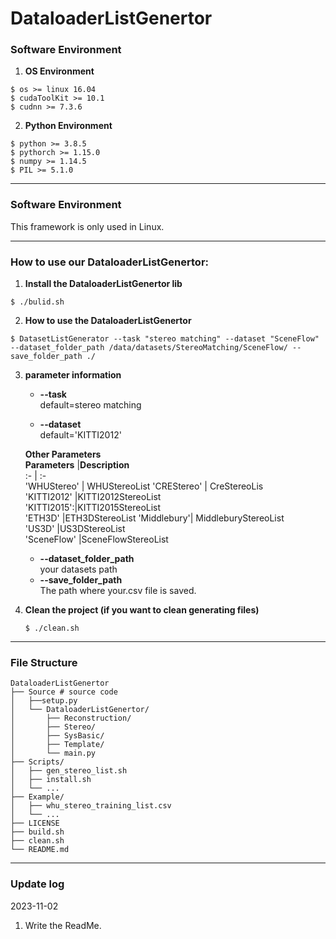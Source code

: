 # DataloaderListGenertor
### Software Environment
1. **OS Environment**  
```
$ os >= linux 16.04  
$ cudaToolKit >= 10.1  
$ cudnn >= 7.3.6  
```
2. **Python Environment**  
```
$ python >= 3.8.5  
$ pythorch >= 1.15.0  
$ numpy >= 1.14.5   
$ PIL >= 5.1.0
```
***
### Software Environment
This framework is only used in Linux.
***


### How to use our DataloaderListGenertor:
1. **Install the DataloaderListGenertor lib**  
```
$ ./bulid.sh
```


2. **How to use the DataloaderListGenertor**  
```
$ DatasetListGenerator --task "stereo matching" --dataset "SceneFlow" --dataset_folder_path /data/datasets/StereoMatching/SceneFlow/ --save_folder_path ./
```


3. **parameter information**
   * **--task**  
   default=stereo matching

   * **--dataset**  
   default='KITTI2012'   

   **Other Parameters**  
   **Parameters** |**Description**  
   :-         | :-            
   'WHUStereo' | WHUStereoList 
   'CREStereo' | CreStereoLis   
   'KITTI2012' |KITTI2012StereoList  
   'KITTI2015':|KITTI2015StereoList  
   'ETH3D'    |ETH3DStereoList 
   'Middlebury'| MiddleburyStereoList   
   'US3D'      |US3DStereoList  
   'SceneFlow' |SceneFlowStereoList
   

   *  **--dataset_folder_path**  
   your datasets path
   *  **--save_folder_path**  
   The path where your.csv file is saved.
4. **Clean the project (if you want to clean generating files)**
   ```
   $ ./clean.sh
   ```
***
### File Structure
```
DataloaderListGenertor
├── Source # source code
│   ├──setup.py
│   └── DataloaderListGenertor/
│       ├── Reconstruction/
│       ├── Stereo/
│       ├── SysBasic/
│       ├── Template/
│       └── main.py 
├── Scripts/
│   ├── gen_stereo_list.sh
│   ├── install.sh
│   └── ...
├── Example/ 
│   ├── whu_stereo_training_list.csv
│   └── ...
├── LICENSE
├── build.sh 
├── clean.sh 
└── README.md
```
***
### Update log
2023-11-02
   1. Write the ReadMe.